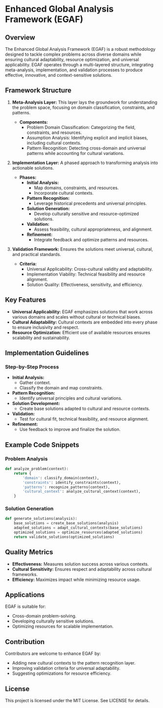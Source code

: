 # Enhanced Global Analysis Framework (EGAF)

## Overview

The Enhanced Global Analysis Framework (EGAF) is a robust methodology designed to tackle complex problems across diverse domains while ensuring cultural adaptability, resource optimization, and universal applicability. EGAF operates through a multi-layered structure, integrating meta-analysis, implementation, and validation processes to produce effective, innovative, and context-sensitive solutions.

## Framework Structure

1. **Meta-Analysis Layer:** This layer lays the groundwork for understanding the problem space, focusing on domain classification, constraints, and patterns.

    * **Components:**
        * Problem Domain Classification: Categorizing the field, constraints, and resources.
        * Assumption Analysis: Identifying explicit and implicit biases, including cultural contexts.
        * Pattern Recognition: Detecting cross-domain and universal patterns while accounting for cultural variations.

2. **Implementation Layer:** A phased approach to transforming analysis into actionable solutions.

    * **Phases:**
        * **Initial Analysis:**
            * Map domains, constraints, and resources.
            * Incorporate cultural contexts.
        * **Pattern Recognition:**
            * Leverage historical precedents and universal principles.
        * **Solution Generation:**
            * Develop culturally sensitive and resource-optimized solutions.
        * **Validation:**
            * Assess feasibility, cultural appropriateness, and alignment.
        * **Refinement:**
            * Integrate feedback and optimize patterns and resources.

3. **Validation Framework:** Ensures the solutions meet universal, cultural, and practical standards.

    * **Criteria:**
        * Universal Applicability: Cross-cultural validity and adaptability.
        * Implementation Viability: Technical feasibility and resource alignment.
        * Solution Quality: Effectiveness, sensitivity, and efficiency.


## Key Features

* **Universal Applicability:** EGAF emphasizes solutions that work across various domains and scales without cultural or technical biases.
* **Cultural Adaptability:** Cultural contexts are embedded into every phase to ensure inclusivity and respect.
* **Resource Optimization:** Efficient use of available resources ensures scalability and sustainability.

## Implementation Guidelines

### Step-by-Step Process

* **Initial Analysis:**
    * Gather context.
    * Classify the domain and map constraints.
* **Pattern Recognition:**
    * Identify universal principles and cultural variations.
* **Solution Development:**
    * Create base solutions adapted to cultural and resource contexts.
* **Validation:**
    * Test for cultural fit, technical feasibility, and resource alignment.
* **Refinement:**
    * Use feedback to improve and finalize the solution.

## Example Code Snippets

### Problem Analysis

```python
def analyze_problem(context):
    return {
        'domain': classify_domain(context),
        'constraints': identify_constraints(context),
        'patterns': recognize_patterns(context),
        'cultural_context': analyze_cultural_context(context),
    }
```

### Solution Generation

```python
def generate_solutions(analysis):
    base_solutions = create_base_solutions(analysis)
    adapted_solutions = adapt_cultural_contexts(base_solutions)
    optimized_solutions = optimize_resources(adapted_solutions)
    return validate_solutions(optimized_solutions)
```

## Quality Metrics

* **Effectiveness:** Measures solution success across various contexts.
* **Cultural Sensitivity:** Ensures respect and adaptability across cultural frameworks.
* **Efficiency:** Maximizes impact while minimizing resource usage.

## Applications

EGAF is suitable for:

* Cross-domain problem-solving.
* Developing culturally sensitive solutions.
* Optimizing resources for scalable implementation.

## Contribution

Contributors are welcome to enhance EGAF by:

* Adding new cultural contexts to the pattern recognition layer.
* Improving validation criteria for universal adaptability.
* Suggesting optimizations for resource efficiency.

## License

This project is licensed under the MIT License. See LICENSE for details.
